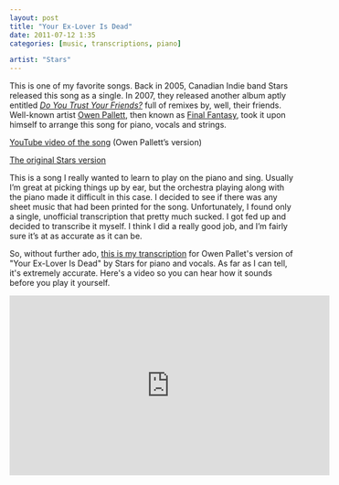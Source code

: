 ```yaml
---
layout: post
title: "Your Ex-Lover Is Dead"
date: 2011-07-12 1:35
categories: [music, transcriptions, piano]

artist: "Stars"
---
```


This is one of my favorite songs. Back in 2005, Canadian Indie band Stars released this song as a single. In 2007, they released another album aptly entitled [_Do You Trust Your Friends?_][trust] full of remixes by, well, their friends. Well-known artist [Owen Pallett][owen pallett], then known as [Final Fantasy][final fantasy], took it upon himself to arrange this song for piano, vocals and strings.

[YouTube video of the song][owen pallett video] (Owen Pallett’s version)

[The original Stars version][stars video]

This is a song I really wanted to learn to play on the piano and sing. Usually I’m great at picking things up by ear, but the orchestra playing along with the piano made it difficult in this case. I decided to see if there was any sheet music that had been printed for the song. Unfortunately, I found only a single, unofficial transcription that pretty much sucked. I got fed up and decided to transcribe it myself. I think I did a really good job, and I’m fairly sure it’s at as accurate as it can be.

So, without further ado, [this is my transcription][sheet music] for Owen Pallet's version of "Your Ex-Lover Is Dead" by Stars for piano and vocals. As far as I can tell, it's extremely accurate. Here's a video so you can hear how it sounds before you play it yourself.

<div class="video-container">
  <iframe width="560" height="315" src="http://www.youtube.com/embed/1A7fp6gI0b8?rel=0" frameborder="0" allowfullscreen="true"></iframe>
</div>

[trust]: http://en.wikipedia.org/wiki/Do_You_Trust_Your_Friends%3F
[owen pallett]: http://en.wikipedia.org/wiki/Owen_Pallett
[final fantasy]: http://www.dominorecordco.com/uk/news/18-12-09/final-fantasy-name-change-to-owen-pallett/
[owen pallett video]: http://www.youtube.com/watch?v=x4cZyF2i5yw
[stars video]: http://www.youtube.com/watch?v=r5Or6-HOveg
[sheet music]: http://dl.dropbox.com/u/94814/Slingshot/Pictures/Your%20Ex-Lover%20Is%20Dead%20(Final%20Fantasy).pdf
